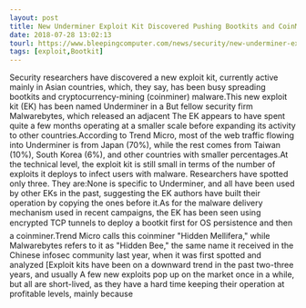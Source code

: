 ```yaml
---
layout: post
title: New Underminer Exploit Kit Discovered Pushing Bootkits and CoinMiners
date: 2018-07-28 13:02:13
tourl: https://www.bleepingcomputer.com/news/security/new-underminer-exploit-kit-discovered-pushing-bootkits-and-coinminers/
tags: [exploit,Bootkit]
---
```

Security researchers have discovered a new exploit kit, currently active mainly in Asian countries, which, they say, has been busy spreading bootkits and cryptocurrency-mining (coinminer) malware.This new exploit kit (EK) has been named Underminer in a But fellow security firm Malwarebytes, which released an adjacent The EK appears to have spent quite a few months operating at a smaller scale before expanding its activity to other countries.According to Trend Micro, most of the web traffic flowing into Underminer is from Japan (70%), while the rest comes from Taiwan (10%), South Korea (6%), and other countries with smaller percentages.At the technical level, the exploit kit is still small in terms of the number of exploits it deploys to infect users with malware. Researchers have spotted only three. They are:None is specific to Underminer, and all have been used by other EKs in the past, suggesting the EK authors have built their operation by copying the ones before it.As for the malware delivery mechanism used in recent campaigns, the EK has been seen using encrypted TCP tunnels to deploy a bootkit first for OS persistence and then a coinminer.Trend Micro calls this coinminer "Hidden Mellifera," while Malwarebytes refers to it as "Hidden Bee," the same name it received in the Chinese infosec community last year, when it was first spotted and analyzed [Exploit kits have been on a downward trend in the past two-three years, and usually A few new exploits pop up on the market once in a while, but all are short-lived, as they have a hard time keeping their operation at profitable levels, mainly because 